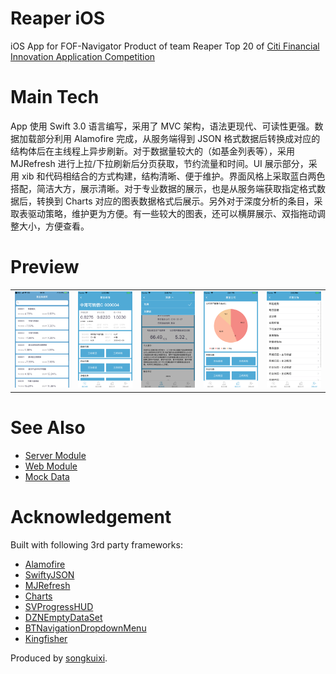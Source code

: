 # Reaper iOS

iOS App for FOF-Navigator
Product of team Reaper
Top 20 of [Citi Financial Innovation Application Competition](http://citicup.scu.edu.cn/public/index.html)

# Main Tech

App 使用 Swift 3.0 语言编写，采用了 MVC 架构，语法更现代、可读性更强。数据加载部分利用 Alamofire 完成，从服务端得到 JSON 格式数据后转换成对应的结构体后在主线程上异步刷新。对于数据量较大的（如基金列表等），采用 MJRefresh 进行上拉/下拉刷新后分页获取，节约流量和时间。UI 展示部分，采用 xib 和代码相结合的方式构建，结构清晰、便于维护。界面风格上采取蓝白两色搭配，简洁大方，展示清晰。对于专业数据的展示，也是从服务端获取指定格式数据后，转换到 Charts 对应的图表数据格式后展示。另外对于深度分析的条目，采取表驱动策略，维护更为方便。有一些较大的图表，还可以横屏展示、双指拖动调整大小，方便查看。

# Preview
    
<table>
    <tr>
        <td><img src="https://github.com/ReaperCitiCup/Reaper-iOS/blob/master/Preview/Preview_1.png"></td>
        <td><img src="https://github.com/ReaperCitiCup/Reaper-iOS/blob/master/Preview/Preview_2.png"></td>
        <td><img src="https://github.com/ReaperCitiCup/Reaper-iOS/blob/master/Preview/Preview_3.png"></td>
        <td><img src="https://github.com/ReaperCitiCup/Reaper-iOS/blob/master/Preview/Preview_4.png"></td>
        <td><img src="https://github.com/ReaperCitiCup/Reaper-iOS/blob/master/Preview/Preview_5.png"></td>
    </tr>
</table>

# See Also

* [Server Module](https://github.com/ReaperCitiCup/Reaper-Server)
* [Web Module](https://github.com/ReaperCitiCup/Reaper-Web)
* [Mock Data](https://github.com/ReaperCitiCup/Reaper-Mock)

# Acknowledgement

Built with following 3rd party frameworks:

* [Alamofire](https://github.com/Alamofire/Alamofire)
* [SwiftyJSON](https://github.com/SwiftyJSON/SwiftyJSON)
* [MJRefresh](https://github.com/CoderMJLee/MJRefresh)
* [Charts](https://github.com/danielgindi/Charts)
* [SVProgressHUD](https://github.com/SVProgressHUD/SVProgressHUD)
* [DZNEmptyDataSet](https://github.com/dzenbot/DZNEmptyDataSet)
* [BTNavigationDropdownMenu](https://github.com/PhamBaTho/BTNavigationDropdownMenu)
* [Kingfisher](https://github.com/onevcat/Kingfisher)

Produced by [songkuixi](https://github.com/songkuixi).

